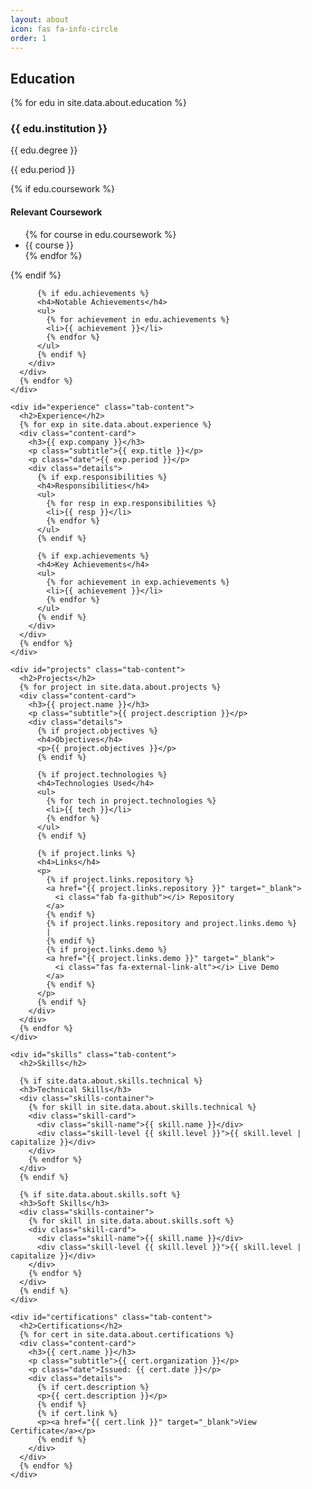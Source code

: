 ```yaml
---
layout: about
icon: fas fa-info-circle
order: 1
---
```


  <div class="tab-content-container">
    <div id="education" class="tab-content active">
      <h2>Education</h2>
      {% for edu in site.data.about.education %}
      <div class="content-card">
        <h3>{{ edu.institution }}</h3>
        <p class="subtitle">{{ edu.degree }}</p>
        <p class="date">{{ edu.period }}</p>
        <div class="details">
          {% if edu.coursework %}
          <h4>Relevant Coursework</h4>
          <ul>
            {% for course in edu.coursework %}
            <li>{{ course }}</li>
            {% endfor %}
          </ul>
          {% endif %}

          {% if edu.achievements %}
          <h4>Notable Achievements</h4>
          <ul>
            {% for achievement in edu.achievements %}
            <li>{{ achievement }}</li>
            {% endfor %}
          </ul>
          {% endif %}
        </div>
      </div>
      {% endfor %}
    </div>

    <div id="experience" class="tab-content">
      <h2>Experience</h2>
      {% for exp in site.data.about.experience %}
      <div class="content-card">
        <h3>{{ exp.company }}</h3>
        <p class="subtitle">{{ exp.title }}</p>
        <p class="date">{{ exp.period }}</p>
        <div class="details">
          {% if exp.responsibilities %}
          <h4>Responsibilities</h4>
          <ul>
            {% for resp in exp.responsibilities %}
            <li>{{ resp }}</li>
            {% endfor %}
          </ul>
          {% endif %}

          {% if exp.achievements %}
          <h4>Key Achievements</h4>
          <ul>
            {% for achievement in exp.achievements %}
            <li>{{ achievement }}</li>
            {% endfor %}
          </ul>
          {% endif %}
        </div>
      </div>
      {% endfor %}
    </div>

    <div id="projects" class="tab-content">
      <h2>Projects</h2>
      {% for project in site.data.about.projects %}
      <div class="content-card">
        <h3>{{ project.name }}</h3>
        <p class="subtitle">{{ project.description }}</p>
        <div class="details">
          {% if project.objectives %}
          <h4>Objectives</h4>
          <p>{{ project.objectives }}</p>
          {% endif %}

          {% if project.technologies %}
          <h4>Technologies Used</h4>
          <ul>
            {% for tech in project.technologies %}
            <li>{{ tech }}</li>
            {% endfor %}
          </ul>
          {% endif %}

          {% if project.links %}
          <h4>Links</h4>
          <p>
            {% if project.links.repository %}
            <a href="{{ project.links.repository }}" target="_blank">
              <i class="fab fa-github"></i> Repository
            </a>
            {% endif %}
            {% if project.links.repository and project.links.demo %}
            |
            {% endif %}
            {% if project.links.demo %}
            <a href="{{ project.links.demo }}" target="_blank">
              <i class="fas fa-external-link-alt"></i> Live Demo
            </a>
            {% endif %}
          </p>
          {% endif %}
        </div>
      </div>
      {% endfor %}
    </div>

    <div id="skills" class="tab-content">
      <h2>Skills</h2>

      {% if site.data.about.skills.technical %}
      <h3>Technical Skills</h3>
      <div class="skills-container">
        {% for skill in site.data.about.skills.technical %}
        <div class="skill-card">
          <div class="skill-name">{{ skill.name }}</div>
          <div class="skill-level {{ skill.level }}">{{ skill.level | capitalize }}</div>
        </div>
        {% endfor %}
      </div>
      {% endif %}

      {% if site.data.about.skills.soft %}
      <h3>Soft Skills</h3>
      <div class="skills-container">
        {% for skill in site.data.about.skills.soft %}
        <div class="skill-card">
          <div class="skill-name">{{ skill.name }}</div>
          <div class="skill-level {{ skill.level }}">{{ skill.level | capitalize }}</div>
        </div>
        {% endfor %}
      </div>
      {% endif %}
    </div>

    <div id="certifications" class="tab-content">
      <h2>Certifications</h2>
      {% for cert in site.data.about.certifications %}
      <div class="content-card">
        <h3>{{ cert.name }}</h3>
        <p class="subtitle">{{ cert.organization }}</p>
        <p class="date">Issued: {{ cert.date }}</p>
        <div class="details">
          {% if cert.description %}
          <p>{{ cert.description }}</p>
          {% endif %}
          {% if cert.link %}
          <p><a href="{{ cert.link }}" target="_blank">View Certificate</a></p>
          {% endif %}
        </div>
      </div>
      {% endfor %}
    </div>

  </div>
